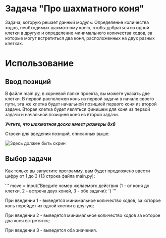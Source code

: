# Задача "Про шахматного коня"
Задача, которую решает данный модуль:
Определение количества ходов, необходимых шахмотному коню, чтобы добраться из одной клетки в другую и определение минимального количества ходов, за которые могут встретиться два коня, расположенных на двух разных клетках.
# Использование 
## Ввод позиций
В файле main.py, в корневой папке проекта, вы можете указать две клетки. В первой расположен конь из первой задачи в начале своего пути, эта же клетка будет начальной позицией первого коня из второй задачи. Вторая клетка будет являться финишем для коня из первой задачи и начальной позицией коня из второй задачи.

___Учтите, что шахматная доска имеет размеры 8х8___

Строки для введения позиций, описанных выше:

![Здесь должен быть скрин](Снимок.PNG)

## Выбор задачи
Как только вы запустите программу, вам будет предложено ввести цифру от 1 до 3 (13 строка файла main.py):

'''
move = input('Введите номер желаемого действия (1 - от коня до клетки, 2 - встреча двух коней, 3 - обе задачи): ')
'''

При введении 1 - выведется минимальное количество ходов, за которое конь перейдет из одной клетки в другую;

При введении 2 - выведется минимальное количество ходов за которое два коня встретятся;

При введении 3 - выведется оба значения.
